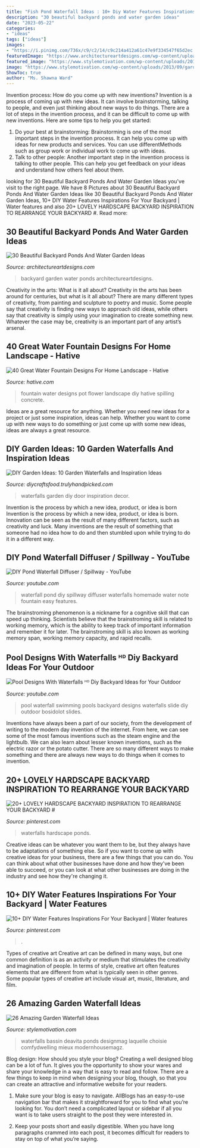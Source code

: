 ```yaml
---
title: "Fish Pond Waterfall Ideas : 10+ Diy Water Features Inspirations For Your Backyard"
description: "30 beautiful backyard ponds and water garden ideas"
date: "2023-05-22"
categories:
- "ideas"
tags: ["ideas"]
images:
- "https://i.pinimg.com/736x/c9/c2/14/c9c214a412a61c47e9f334547f65d2ec.jpg"
featuredImage: "https://www.architectureartdesigns.com/wp-content/uploads/2013/04/Backyard-ArchitectureArtDesigns-11.jpg"
featured_image: "https://www.stylemotivation.com/wp-content/uploads/2013/09/garden-waterfalls-21.jpg"
image: "https://www.stylemotivation.com/wp-content/uploads/2013/09/garden-waterfalls-21.jpg"
ShowToc: true
author: "Ms. Shawna Ward"
---
```



Invention process: How do you come up with new inventions?
Invention is a process of coming up with new ideas. It can involve brainstorming, talking to people, and even just thinking about new ways to do things. There are a lot of steps in the invention process, and it can be difficult to come up with new inventions. Here are some tips to help you get started: 
1. Do your best at brainstorming: Brainstorming is one of the most important steps in the invention process. It can help you come up with ideas for new products and services. You can use differentMethods such as group work or individual work to come up with ideas. 
2. Talk to other people: Another important step in the invention process is talking to other people. This can help you get feedback on your ideas and understand how others feel about them. 

	

		
looking for 30 Beautiful Backyard Ponds And Water Garden Ideas you've visit to the right page. We have 8 Pictures about 30 Beautiful Backyard Ponds And Water Garden Ideas like 30 Beautiful Backyard Ponds And Water Garden Ideas, 10+ DIY Water Features Inspirations For Your Backyard | Water features and also 20+ LOVELY HARDSCAPE BACKYARD INSPIRATION TO REARRANGE YOUR BACKYARD #. Read more:
		
    
## 30 Beautiful Backyard Ponds And Water Garden Ideas

<img loading=lazy src="https://www.architectureartdesigns.com/wp-content/uploads/2013/04/Backyard-ArchitectureArtDesigns-11.jpg" onerror="this.onerror=null;this.src='https://tse3.mm.bing.net/th?id=OIP.pHf0pC9yN-VarHIj0qbwmQHaK2&amp;pid=15.1';" alt="30 Beautiful Backyard Ponds And Water Garden Ideas">

_Source: architectureartdesigns.com_

>backyard garden water ponds architectureartdesigns. 

	

Creativity in the arts: What is it all about?
Creativity in the arts has been around for centuries, but what is it all about? There are many different types of creativity, from painting and sculpture to poetry and music. Some people say that creativity is finding new ways to approach old ideas, while others say that creativity is simply using your imagination to create something new. Whatever the case may be, creativity is an important part of any artist’s arsenal.

    
## 40 Great Water Fountain Designs For Home Landscape - Hative

<img loading=lazy src="https://hative.com/wp-content/uploads/2018/01/water-fountain-designs/28-water-fountain-designs.jpg" onerror="this.onerror=null;this.src='https://tse2.mm.bing.net/th?id=OIP.gtjNLLzGcciaEu4C7HpJ8QHaKX&amp;pid=15.1';" alt="40 Great Water Fountain Designs For Home Landscape - Hative">

_Source: hative.com_

>fountain water designs pot flower landscape diy hative spilling concrete. 

	

Ideas are a great resource for anything. Whether you need new ideas for a project or just some inspiration, ideas can help. Whether you want to come up with new ways to do something or just come up with some new ideas, ideas are always a great resource.

    
## DIY Garden Ideas: 10 Garden Waterfalls And Inspiration Ideas

<img loading=lazy src="https://diycraftsfood.trulyhandpicked.com/wp-content/uploads/2016/06/Garden-waterfalls_7r.jpg" onerror="this.onerror=null;this.src='https://tse3.mm.bing.net/th?id=OIP.bnXszr_jPI6HuGI2u1Kg1QHaJ4&amp;pid=15.1';" alt="DIY Garden Ideas: 10 Garden Waterfalls and Inspiration Ideas">

_Source: diycraftsfood.trulyhandpicked.com_

>waterfalls garden diy door inspiration decor. 

	

Invention is the process by which a new idea, product, or idea is born
Invention is the process by which a new idea, product, or idea is born. Innovation can be seen as the result of many different factors, such as creativity and luck. Many inventions are the result of something that someone had no idea how to do and then stumbled upon while trying to do it in a different way.

    
## DIY Pond Waterfall Diffuser / Spillway - YouTube

<img loading=lazy src="http://i1.ytimg.com/vi/AwNxh9Ogwck/maxresdefault.jpg" onerror="this.onerror=null;this.src='https://tse3.mm.bing.net/th?id=OIP.ytODeZFRboMSGamSAjroOAHaEK&amp;pid=15.1';" alt="DIY Pond Waterfall Diffuser / Spillway - YouTube">

_Source: youtube.com_

>waterfall pond diy spillway diffuser waterfalls homemade water note fountain easy features. 

	

The brainstroming phenomenon is a nickname for a cognitive skill that can speed up thinking. Scientists believe that the brainstroming skill is related to working memory, which is the ability to keep track of important information and remember it for later. The brainstroming skill is also known as working memory span, working memory capacity, and rapid recalls.

    
## Pool Designs With Waterfalls ᴴᴰ Diy Backyard Ideas For Your Outdoor

<img loading=lazy src="https://i.ytimg.com/vi/WlAHMGOpOFQ/maxresdefault.jpg" onerror="this.onerror=null;this.src='https://tse1.mm.bing.net/th?id=OIP.69Q94-3csHyTpHB5JUlcQQHaEK&amp;pid=15.1';" alt="Pool Designs With Waterfalls ᴴᴰ Diy Backyard Ideas for Your Outdoor">

_Source: youtube.com_

>pool waterfall swimming pools backyard designs waterfalls slide diy outdoor bosidolot slides. 

	

Inventions have always been a part of our society, from the development of writing to the modern day invention of the internet. From here, we can see some of the most famous inventions such as the steam engine and the lightbulb. We can also learn about lesser known inventions, such as the electric razor or the potato cutter. There are so many different ways to make something and there are always new ways to do things when it comes to invention.

    
## 20+ LOVELY HARDSCAPE BACKYARD INSPIRATION TO REARRANGE YOUR BACKYARD #

<img loading=lazy src="https://i.pinimg.com/736x/7b/b8/47/7bb847cb2f5cb645899a5335d34ccc68.jpg" onerror="this.onerror=null;this.src='https://tse1.mm.bing.net/th?id=OIP.5-_j0EKqpbkDlTlNvEThCgHaKM&amp;pid=15.1';" alt="20+ LOVELY HARDSCAPE BACKYARD INSPIRATION TO REARRANGE YOUR BACKYARD #">

_Source: pinterest.com_

>waterfalls hardscape ponds. 

	

Creative ideas can be whatever you want them to be, but they always have to be adaptations of something else. So if you want to come up with creative ideas for your business, there are a few things that you can do. You can think about what other businesses have done and how they've been able to succeed, or you can look at what other businesses are doing in the industry and see how they're changing it.

    
## 10+ DIY Water Features Inspirations For Your Backyard | Water Features

<img loading=lazy src="https://i.pinimg.com/736x/c9/c2/14/c9c214a412a61c47e9f334547f65d2ec.jpg" onerror="this.onerror=null;this.src='https://tse1.mm.bing.net/th?id=OIP.mbRkpQsQ3CctXuLZ2mQBZwHaKI&amp;pid=15.1';" alt="10+ DIY Water Features Inspirations For Your Backyard | Water features">

_Source: pinterest.com_

>. 

	

Types of creative art
Creative art can be defined in many ways, but one common definition is as an activity or medium that stimulates the creativity and imagination of people. In terms of style, creative art often features elements that are different from what is typically seen in other genres. Some popular types of creative art include visual art, music, literature, and film.

    
## 26 Amazing Garden Waterfall Ideas

<img loading=lazy src="https://www.stylemotivation.com/wp-content/uploads/2013/09/garden-waterfalls-21.jpg" onerror="this.onerror=null;this.src='https://tse4.mm.bing.net/th?id=OIP._tFnfR8eaGilirdbarmGqgHaKQ&amp;pid=15.1';" alt="26 Amazing Garden Waterfall Ideas">

_Source: stylemotivation.com_

>waterfalls bassin deavita ponds designmag laquelle choisie comfydwelling mieux modernhousemagz. 

	

Blog design: How should you style your blog?
Creating a well designed blog can be a lot of fun. It gives you the opportunity to show your wares and share your knowledge in a way that is easy to read and follow. There are a few things to keep in mind when designing your blog, though, so that you can create an attractive and informative website for your readers.
1. Make sure your blog is easy to navigate. AllBlogs has an easy-to-use navigation bar that makes it straightforward for you to find what you’re looking for. You don’t need a complicated layout or sidebar if all you want is to take users straight to the post they were interested in.

2. Keep your posts short and easily digestible. When you have long paragraphs crammed into each post, it becomes difficult for readers to stay on top of what you’re saying.

